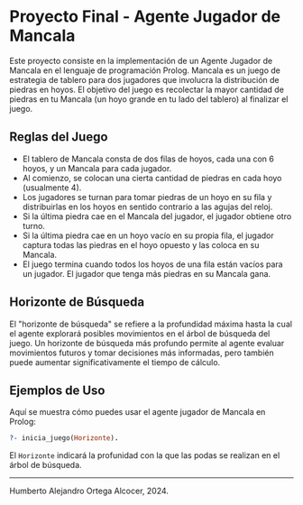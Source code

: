 # Proyecto Final - Agente Jugador de Mancala

Este proyecto consiste en la implementación de un Agente Jugador de Mancala en el lenguaje de programación Prolog. Mancala es un juego de estrategia de tablero para dos jugadores que involucra la distribución de piedras en hoyos. El objetivo del juego es recolectar la mayor cantidad de piedras en tu Mancala (un hoyo grande en tu lado del tablero) al finalizar el juego.

## Reglas del Juego

- El tablero de Mancala consta de dos filas de hoyos, cada una con 6 hoyos, y un Mancala para cada jugador.
- Al comienzo, se colocan una cierta cantidad de piedras en cada hoyo (usualmente 4).
- Los jugadores se turnan para tomar piedras de un hoyo en su fila y distribuirlas en los hoyos en sentido contrario a las agujas del reloj.
- Si la última piedra cae en el Mancala del jugador, el jugador obtiene otro turno.
- Si la última piedra cae en un hoyo vacío en su propia fila, el jugador captura todas las piedras en el hoyo opuesto y las coloca en su Mancala.
- El juego termina cuando todos los hoyos de una fila están vacíos para un jugador. El jugador que tenga más piedras en su Mancala gana.

## Horizonte de Búsqueda

El "horizonte de búsqueda" se refiere a la profundidad máxima hasta la cual el agente explorará posibles movimientos en el árbol de búsqueda del juego. Un horizonte de búsqueda más profundo permite al agente evaluar movimientos futuros y tomar decisiones más informadas, pero también puede aumentar significativamente el tiempo de cálculo.

## Ejemplos de Uso

Aquí se muestra cómo puedes usar el agente jugador de Mancala en Prolog:

```prolog
?- inicia_juego(Horizonte).
```

El `Horizonte` indicará la profunidad con la que las podas se realizan en el árbol
de búsqueda.

---

Humberto Alejandro Ortega Alcocer, 2024.
